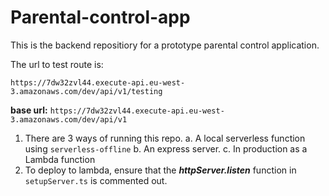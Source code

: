 # Parental-control-app

This is the backend repositiory for a prototype parental control application.

The url to test route is:

`https://7dw32zvl44.execute-api.eu-west-3.amazonaws.com/dev/api/v1/testing`

**base url:** `https://7dw32zvl44.execute-api.eu-west-3.amazonaws.com/dev/api/v1`

1. There are 3 ways of running this repo.
   a. A local serverless function using `serverless-offline`
   b. An express server.
   c. In production as a Lambda function
2. To deploy to lambda, ensure that the **_httpServer.listen_** function in `setupServer.ts` is commented out.
